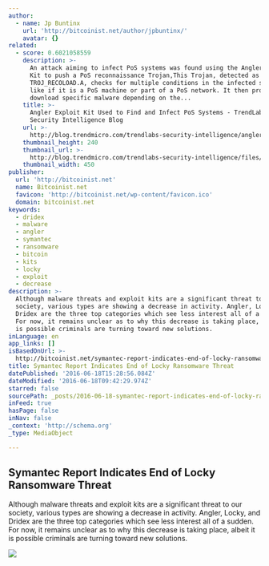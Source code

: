 ```yaml
---
author:
  - name: Jp Buntinx
    url: 'http://bitcoinist.net/author/jpbuntinx/'
    avatar: {}
related:
  - score: 0.6021058559
    description: >-
      An attack aiming to infect PoS systems was found using the Angler Exploit
      Kit to push a PoS reconnaissance Trojan,This Trojan, detected as
      TROJ_RECOLOAD.A, checks for multiple conditions in the infected system
      like if it is a PoS machine or part of a PoS network. It then proceeds to
      download specific malware depending on the...
    title: >-
      Angler Exploit Kit Used to Find and Infect PoS Systems - TrendLabs
      Security Intelligence Blog
    url: >-
      http://blog.trendmicro.com/trendlabs-security-intelligence/angler-exploit-kit-used-to-find-and-infect-pos-systems/
    thumbnail_height: 240
    thumbnail_url: >-
      http://blog.trendmicro.com/trendlabs-security-intelligence/files/2015/07/angler-ek-pos1.png
    thumbnail_width: 450
publisher:
  url: 'http://bitcoinist.net'
  name: Bitcoinist.net
  favicon: 'http://bitcoinist.net/wp-content/favicon.ico'
  domain: bitcoinist.net
keywords:
  - dridex
  - malware
  - angler
  - symantec
  - ransomware
  - bitcoin
  - kits
  - locky
  - exploit
  - decrease
description: >-
  Although malware threats and exploit kits are a significant threat to our
  society, various types are showing a decrease in activity. Angler, Locky, and
  Dridex are the three top categories which see less interest all of a sudden.
  For now, it remains unclear as to why this decrease is taking place, albeit it
  is possible criminals are turning toward new solutions.
inLanguage: en
app_links: []
isBasedOnUrl: >-
  http://bitcoinist.net/symantec-report-indicates-end-of-locky-ransomware-threat/
title: Symantec Report Indicates End of Locky Ransomware Threat
datePublished: '2016-06-18T15:28:56.084Z'
dateModified: '2016-06-18T09:42:29.974Z'
starred: false
sourcePath: _posts/2016-06-18-symantec-report-indicates-end-of-locky-ransomware-threat.md
inFeed: true
hasPage: false
inNav: false
_context: 'http://schema.org'
_type: MediaObject

---
```

<article style=""><h1>Symantec Report Indicates End of Locky Ransomware Threat</h1><p>Although malware threats and exploit kits are a significant threat to our society, various types are showing a decrease in activity. Angler, Locky, and Dridex are the three top categories which see less interest all of a sudden. For now, it remains unclear as to why this decrease is taking place, albeit it is possible criminals are turning toward new solutions.</p><img src="http://bitcoinist.net/wp-content/uploads/2016/06/shutterstock_184358294.jpg" /></article>